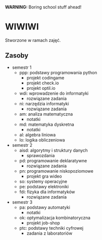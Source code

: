 __WARNING:__ Boring school stuff ahead!

# WIWIWI

Stworzone w ramach zajęć.

## Zasoby

- semestr 1
  - ppp: podstawy programowania python
    - projekt codingame
    - projekt check.io
    - projekt optil.io
  - wdi: wprowadzenie do informatyki
    - rozwiązane zadania
  - ni: narzędzia informatyki
    - rozwiązane zadania
  - am: analiza matematyczna
    - notatki
  - md: matematyka dyskretna
    - notatki
  - al: algebra liniowa
  - lo: logika obliczeniowa
- semestr 2
  - aisd: algorytmy i struktury danych
    - sprawozdania
  - pd: programowanie deklaratywne
    - rozwiązane zadania
  - pn: programowanie niskopoziomowe
    - projekt gra wideo
  - so: systemy operacyjne
  - pe: podstawy elektroniki
  - fdi: fizyka dla informatyków
    - rozwiązane zadania
- semestr 3
  - pa: podstawy automatyki
    - notatki
  - ok: optymalizacja kombinatoryczna
    - projekt job-shop
  - ptc: podstawy techniki cyfrowej
    - zadania z laboratoriów
